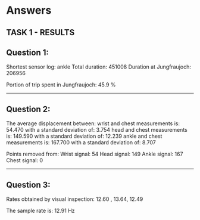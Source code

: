# Answers

TASK 1 - RESULTS
-----------
Question 1:
-----------
Shortest sensor log: ankle
Total duration: 451008
Duration at Jungfraujoch: 206956

Portion of trip spent in Jungfraujoch: 45.9 %

-----------
Question 2:
-----------
The average displacement between:
wrist and chest measurements is: 54.470 with a standard deviation of: 3.754
head and chest measurements is: 149.590 with a standard deviation of: 12.239
ankle and chest measurements is: 167.700 with a standard deviation of: 8.707

Points removed from:
Wrist signal: 54
Head signal: 149
Ankle signal: 167
Chest signal: 0

-----------
Question 3:
-----------
Rates obtained by visual inspection: 12.60 , 13.64, 12.49

The sample rate is: 12.91 Hz
